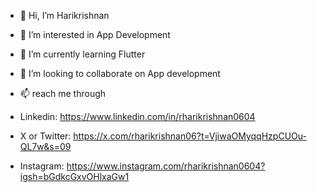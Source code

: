 - 👋 Hi, I’m Harikrishnan
- 👀 I’m interested in App Development
- 🌱 I’m currently learning Flutter
- 💞️ I’m looking to collaborate on App development
- 📫 reach me through 
- Linkedin: https://www.linkedin.com/in/rharikrishnan0604

- X or Twitter: https://x.com/rharikrishnan06?t=VjiwaOMyqqHzpCUOu-QL7w&s=09

- Instagram: https://www.instagram.com/rharikrishnan0604?igsh=bGdkcGxvOHlxaGw1


<!---
hari29062004/hari29062004 is a ✨ special ✨ repository because its `README.md` (this file) appears on your GitHub profile.
You can click the Preview link to take a look at your changes.
--->
